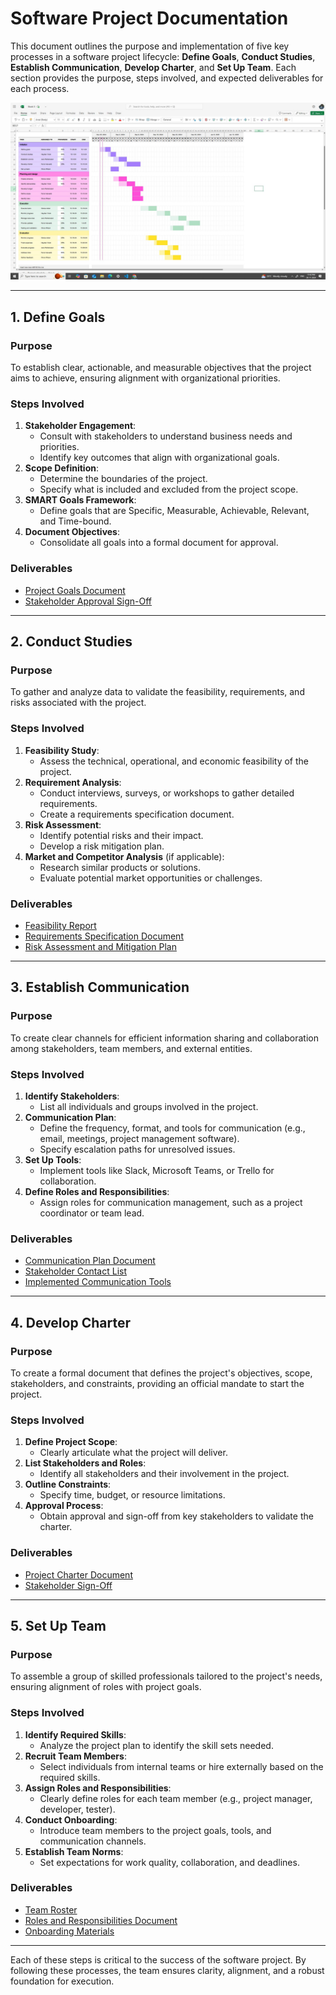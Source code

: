 # Software Project Documentation

This document outlines the purpose and implementation of five key processes in a software project lifecycle: **Define Goals**, **Conduct Studies**, **Establish Communication**, **Develop Charter**, and **Set Up Team**. Each section provides the purpose, steps involved, and expected deliverables for each process.

![Waterfall-Gantt](Waterfall.jpg)

---

## 1. Define Goals

### Purpose
To establish clear, actionable, and measurable objectives that the project aims to achieve, ensuring alignment with organizational priorities.

### Steps Involved
1. **Stakeholder Engagement**:
   - Consult with stakeholders to understand business needs and priorities.
   - Identify key outcomes that align with organizational goals.
2. **Scope Definition**:
   - Determine the boundaries of the project.
   - Specify what is included and excluded from the project scope.
3. **SMART Goals Framework**:
   - Define goals that are Specific, Measurable, Achievable, Relevant, and Time-bound.
4. **Document Objectives**:
   - Consolidate all goals into a formal document for approval.

### Deliverables
- [Project Goals Document](./template/Project%20Goals%20Document.md)
- [Stakeholder Approval Sign-Off](./template/Stakeholder%20Approval%20Sign-Off.md)

---

## 2. Conduct Studies

### Purpose
To gather and analyze data to validate the feasibility, requirements, and risks associated with the project.

### Steps Involved
1. **Feasibility Study**:
   - Assess the technical, operational, and economic feasibility of the project.
2. **Requirement Analysis**:
   - Conduct interviews, surveys, or workshops to gather detailed requirements.
   - Create a requirements specification document.
3. **Risk Assessment**:
   - Identify potential risks and their impact.
   - Develop a risk mitigation plan.
4. **Market and Competitor Analysis** (if applicable):
   - Research similar products or solutions.
   - Evaluate potential market opportunities or challenges.

### Deliverables
- [Feasibility Report](./template/Feasibility%20Report.md)
- [Requirements Specification Document](./template/Requirements%20Specification%20Document%20.md)
- [Risk Assessment and Mitigation Plan](./template/Risk%20Assessment%20and%20Mitigation%20Plan.md)

---

## 3. Establish Communication

### Purpose
To create clear channels for efficient information sharing and collaboration among stakeholders, team members, and external entities.

### Steps Involved
1. **Identify Stakeholders**:
   - List all individuals and groups involved in the project.
2. **Communication Plan**:
   - Define the frequency, format, and tools for communication (e.g., email, meetings, project management software).
   - Specify escalation paths for unresolved issues.
3. **Set Up Tools**:
   - Implement tools like Slack, Microsoft Teams, or Trello for collaboration.
4. **Define Roles and Responsibilities**:
   - Assign roles for communication management, such as a project coordinator or team lead.

### Deliverables
- [Communication Plan Document](.//template/Communication%20Plan%20Document.md)
- [Stakeholder Contact List](./template/Stakeholder%20Contact%20List.md)
- [Implemented Communication Tools](./template/Implemented%20Communication%20Tools.md)

---

## 4. Develop Charter

### Purpose
To create a formal document that defines the project's objectives, scope, stakeholders, and constraints, providing an official mandate to start the project.

### Steps Involved
1. **Define Project Scope**:
   - Clearly articulate what the project will deliver.
2. **List Stakeholders and Roles**:
   - Identify all stakeholders and their involvement in the project.
3. **Outline Constraints**:
   - Specify time, budget, or resource limitations.
4. **Approval Process**:
   - Obtain approval and sign-off from key stakeholders to validate the charter.

### Deliverables
- [Project Charter Document](./template/Project%20Charter.md)
- [Stakeholder Sign-Off](./template/Stakeholder%20Sign-Off%20Document.md)

---

## 5. Set Up Team

### Purpose
To assemble a group of skilled professionals tailored to the project's needs, ensuring alignment of roles with project goals.

### Steps Involved
1. **Identify Required Skills**:
   - Analyze the project plan to identify the skill sets needed.
2. **Recruit Team Members**:
   - Select individuals from internal teams or hire externally based on the required skills.
3. **Assign Roles and Responsibilities**:
   - Clearly define roles for each team member (e.g., project manager, developer, tester).
4. **Conduct Onboarding**:
   - Introduce team members to the project goals, tools, and communication channels.
5. **Establish Team Norms**:
   - Set expectations for work quality, collaboration, and deadlines.

### Deliverables
- [Team Roster](./template/Team%20Roster.md)
- [Roles and Responsibilities Document](./template/Roles%20and%20Responsibilities%20Document.md)
- [Onboarding Materials](./template/Onboarding%20Materials.md)

---

Each of these steps is critical to the success of the software project. By following these processes, the team ensures clarity, alignment, and a robust foundation for execution.
